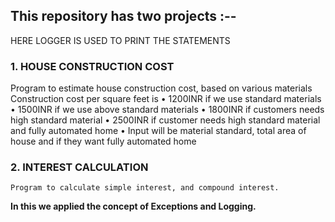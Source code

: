 ## This repository has two projects :--   
HERE LOGGER IS USED TO PRINT THE STATEMENTS

### 1. HOUSE CONSTRUCTION COST  
Program to estimate house construction cost, based on various materials
Construction cost per square feet is 
• 1200INR if we use standard materials 
• 1500INR if we use above standard materials 
• 1800INR if customers needs high standard material 
• 2500INR if customer needs high standard material and fully automated home
• Input will be material standard, total area of house and if they want fully automated home

### 2. INTEREST CALCULATION 
    Program to calculate simple interest, and compound interest.
    
 **In this we applied the concept of Exceptions and Logging.**
